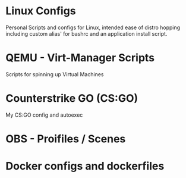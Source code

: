 # Linux Configs
Personal Scripts and configs for Linux, intended ease of distro hopping including custom alias' for bashrc and an application install script.

# QEMU - Virt-Manager Scripts
Scripts for spinning up Virtual Machines 

# Counterstrike GO (CS:GO)
My CS:GO config and autoexec 

# OBS - Proifiles / Scenes

# Docker configs and dockerfiles
